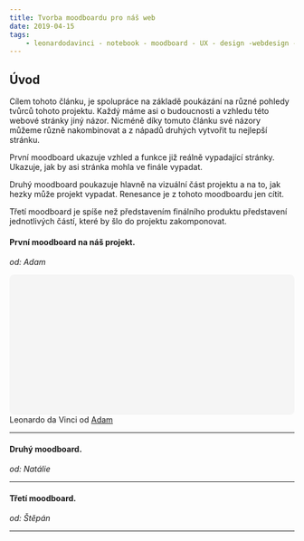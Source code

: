 ```yaml
---
title: Tvorba moodboardu pro náš web
date: 2019-04-15
tags: 
    - leonardodavinci - notebook - moodboard - UX - design -webdesign - userexperiencedesign - layout
---
```

## Úvod
Cílem tohoto článku, je spolupráce na základě poukázání na různé pohledy tvůrců tohoto projektu.  Každý máme asi o budoucnosti a vzhledu této webové stránky jiný názor. Nicméně díky tomuto článku své názory můžeme různě nakombinovat a z nápadů druhých vytvořit tu nejlepší stránku.

První moodboard ukazuje vzhled a funkce již reálně vypadající stránky. Ukazuje, jak by asi stránka mohla ve finále vypadat.

Druhý moodboard poukazuje hlavně na vizuální část projektu a na to, jak hezky může projekt vypadat. Renesance je z tohoto moodboardu jen cítit.

Třetí moodboard je spíše než představením finálního produktu představení jednotlivých částí, které by šlo do projektu zakomponovat.
#### První moodboard na náš projekt.
*od: Adam*

<div class="canva-embed" data-design-id="DADW8zM7cXU" data-height-ratio="0.4815" style="padding:48.1481% 5px 5px 5px;background:rgba(0,0,0,0.03);border-radius:8px;"></div><script async src="https:&#x2F;&#x2F;sdk.canva.com&#x2F;v1&#x2F;embed.js"></script>Leonardo da Vinci od <a href="https:&#x2F;&#x2F;www.canva.com&#x2F;AdamMelnicak?utm_campaign=designshare&amp;utm_medium=embeds&amp;utm_source=link" target="_blank" rel="noopener">Adam</a>

***

#### Druhý moodboard.
*od: Natálie*

<script src="https://cdn.jsdelivr.net/npm/publicalbum@latest/dist/pa-embed-player.min.js" async></script>
<div class="pa-embed-player" style="width:100%; height:480px; display:none;"
  data-link="https://photos.app.goo.gl/texTGLmuL5Jajca49"
  data-title="Da Vinci UX"
  data-description="6 new photos · Album by Natálie">
  <img data-src="https://lh3.googleusercontent.com/GNYev7N8eA6OP2oR9BObnygbvbTZduEtoDzmFLRPujBM1s2PeEaEbvClTtOb7b7TmOOpX7zxRC_XKBqeClCswqdDDSNFsNiI8eCOxwi3Sdpj-AEEW-e51PanYD5zCl_ZmslKVJOzgg=w1920-h1080" src="" alt="" />
  <img data-src="https://lh3.googleusercontent.com/2_0OUQckV_gdgLRioBfPpjGki1yruJS5Rk35nmnjbVpVodHGuxmde1Doo03kX4gIgFwJf-J80Eg4T9BPCq4QLj7caKKR7MX2Goomqcw6IipLec_hOtNST3WQqBlxWP2NYMLHusq04w=w1920-h1080" src="" alt="" />
  <img data-src="https://lh3.googleusercontent.com/5wgRbrqF9J1DRJXpq8Pcj_Y2VkDzkxOQVnf7k5wvRJCJQ249x2VoaDsFNMUKv5S2qyGcS7zekpof6xn8mbUS_y9hbL944ZbZNLQTnFPmegd-aIHPYtUpOAoTpAWfcFCogiBcdYlE-w=w1920-h1080" src="" alt="" />
  <img data-src="https://lh3.googleusercontent.com/zSbSJosgkSVXIJZCOfcJpsH6TnlRPvnFZHYhxRwVMzfs-KzTlJbkSozHAHdzTuqMgPeYcdjN1I-xUMiWbOYPp8Mmlqe00vixjt2qLUIsgV5OESpzXqDMhXl_IlPt-wnxbEOWFJ3ZGw=w1920-h1080" src="" alt="" />
  <img data-src="https://lh3.googleusercontent.com/nN-_M_jaxQqi72rbS_iJM2SwZ77RUk4iOH7WQmFZWTKHdtuazDpIhPR_Mg5Zpvqu7gbEG6l1RNJGdYsaaX3emxmZWbYrULIeC-qf16N79GAUGeYH6oMQSqxSDj36UhC26AZlN2Deow=w1920-h1080" src="" alt="" />
  <img data-src="https://lh3.googleusercontent.com/R97DSUyWQ_VwE9O5ZRALNGnelbbEiLX1Qow-dWmS2Ffd4L0Yo7-vXu446LDnbxZmHgXVlkTdGYlN5nl1L4MBlt1VekDVxSBQS1EuWsELsZ3Yy-HouqsVLq2Y2zTI2ENm1IXFcjUpxA=w1920-h1080" src="" alt="" />
</div>

***

#### Třetí moodboard.
*od: Štěpán*

<script src="https://cdn.jsdelivr.net/npm/publicalbum@latest/dist/pa-embed-player.min.js" async></script>
<div class="pa-embed-player" style="width:100%; height:480px; display:none;"
  data-link="https://photos.app.goo.gl/MCzt8sTujVgqxxuJA"
  data-title="Projekt NAMI"
  data-description="6 new photos · Album by Štěpán Šindelka">
  <img data-src="https://lh3.googleusercontent.com/BQWWbIGLhv9hS7NaHNHSVtKEHci0rixEceDyGe4fUBUzpsm4CYEchhiFmQQkoLJfHv4JXEuFboaBy5n2iw5v07gYitUwnsyTO5slDoMxMe8i-a3dqKnjTCzrG_WjXhP9_EzoDTIaPQ=w1920-h1080" src="" alt="" />
  <img data-src="https://lh3.googleusercontent.com/PRUdCcBO6k43r1bKk5tw97QVsjR5eqBdWFKE93SgTc7fgRP9hWdyJ-8Ua6eLJQI9dzMhv5zhuXW3zZMDA98aTwZqAHSl5mUb976UGfnjjF_JvPUAZZ1IPhGf0OiKxjJvovhrPxOfSg=w1920-h1080" src="" alt="" />
  <img data-src="https://lh3.googleusercontent.com/zt-sg74EaYo5EW71FIdGRju4zEtmpDoRXwgsGVHdyExh4Zz5AlkHfy2hyuFYW2ubpBM_z5qTDddFilziCnQVDIrz3_V3GBImZeNiANnqRuv_zXnQpCTSqPiuH4gBrbyDfsq_xkAnNg=w1920-h1080" src="" alt="" />
  <img data-src="https://lh3.googleusercontent.com/8_eomtUd814ogxhFZbIY6ev2FoAseVew6e3hzp2Uma_dseemXd_5ag9ILZRFfsr9I-qp1Jeql-bABhWBusN8uji9vx_4vC-p2WRRQTLXhXbW_sToVwqzMSN6HsREH7lGMKuZYQkk1w=w1920-h1080" src="" alt="" />
  <img data-src="https://lh3.googleusercontent.com/fbBErH7dWvY6JKbyk5ybgRt4T9BlhLEZWmDEwG7YAprJQg8GIKzKayt_vwNJM4lMElEtzBrqdSn_PQTrSxbaFTsYmQZycaAW7miU7nw3VeyAwt-UFcSvjKGHvq9s-Gv1K_9L2yXyPg=w1920-h1080" src="" alt="" />
  <img data-src="https://lh3.googleusercontent.com/PeO2I6Y-scA3BWX0ovQNDpSAYgklQsVRjTb3UB6jsN-9_ZzvKSpcrSe6IB14Qk4wZ_1zVrlO7i2YpS0rof5nt7Nma7PHtRElF7qD2ySsDJvMGohKExEfLygkrvRxqY-vwSuWldSjbw=w1920-h1080" src="" alt="" />
</div>


***
